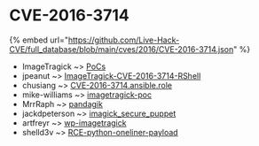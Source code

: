 # CVE-2016-3714
{% embed url="https://github.com/Live-Hack-CVE/full_database/blob/main/cves/2016/CVE-2016-3714.json" %}

* ImageTragick ~> [PoCs](https://www.alice-snow.ru/2016/database/cve-2016-3714/pocs-imagetragick)
* jpeanut ~> [ImageTragick-CVE-2016-3714-RShell](https://www.alice-snow.ru/2016/database/cve-2016-3714/imagetragick-cve-2016-3714-rshell-jpeanut)
* chusiang ~> [CVE-2016-3714.ansible.role](https://www.alice-snow.ru/2016/database/cve-2016-3714/cve-2016-3714.ansible.role-chusiang)
* mike-williams ~> [imagetragick-poc](https://www.alice-snow.ru/2016/database/cve-2016-3714/imagetragick-poc-mike-williams)
* MrrRaph ~> [pandagik](https://www.alice-snow.ru/2016/database/cve-2016-3714/pandagik-mrrraph)
* jackdpeterson ~> [imagick_secure_puppet](https://www.alice-snow.ru/2016/database/cve-2016-3714/imagick_secure_puppet-jackdpeterson)
* artfreyr ~> [wp-imagetragick](https://www.alice-snow.ru/2016/database/cve-2016-3714/wp-imagetragick-artfreyr)
* shelld3v ~> [RCE-python-oneliner-payload](https://www.alice-snow.ru/2016/database/cve-2016-3714/rce-python-oneliner-payload-shelld3v)